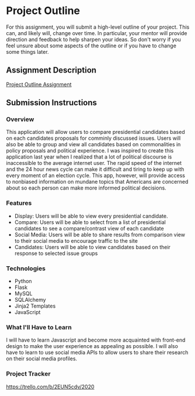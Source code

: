 # Project Outline
For this assignment, you will submit a high-level outline of your project. This can, and likely will, change over time. In particular, your mentor will provide direction and feedback to help sharpen your ideas. So don't worry if you feel unsure about some aspects of the outline or if you have to change some things later.

## Assignment Description
[Project Outline Assignment](https://education.launchcode.org/liftoff/modules/assignments/project-outline)

## Submission Instructions

### Overview
This application will allow users to compare presidential candidates based on each candidates proposals for comminly discussed issues. Users will also be able to group and view all candidates based on commonalities in policy proposals and political experience. I was inspired to create this application last year when I realized that a lot of political discourse is inaccessible to the average internet user. The rapid speed of the internet and the 24 hour news cycle can make it difficult and tiring to keep up with every moment of an election cycle. This app, however, will provide access to nonbiased information on mundane topics that Americans are concerned about so each person can make more informed political decisions. 

### Features
<ul>
  <li> Display: Users will be able to view every presidential candidate. </li>
  <li> Compare: Users will be able to select from a list of presidential candidates to see a compare/contrast view of each candidate </li>
  <li> Social Media:  Users will be able to share results from comparison view to their social media to encourage traffic to the site </li>
  <li> Candidates: Users will be able to view candidates based on their response to selected issue groups </li>
</ul>

### Technologies
<ul> 
  <li> Python </li>
  <li> Flask</li>
  <li> MySQL </li>
  <li> SQLAlchemy</li>
  <li> Jinja2 Templates </li>
  <li> JavaScript </li> 
</ul>

### What I'll Have to Learn
I will have to learn Javascript and become more acquainted with front-end design to make the user experience as appealing as possible. I will also have to learn to use social media APIs to allow users to share their research on their social media profiles.

### Project Tracker
https://trello.com/b/2EUN5cdv/2020
